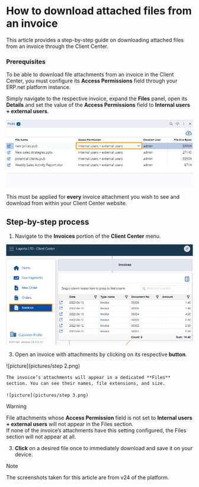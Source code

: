 # How to download attached files from an invoice

This article provides a step-by-step guide on downloading attached files from an invoice through the Client Center.

### Prerequisites

To be able to download file attachments from an invoice in the Client Center, you must configure its **Access Permissions** field through your ERP.net platform instance.

Simply navigate to the respective invoice, expand the **Files** panel, open its **Details** and set the value of the **Access Permissions** field to **Internal users + external users**.

![picture](pictures/access_permission.png)

This must be applied for **every** invoice attachment you wish to see and download from within your Client Center website.

## Step-by-step process

1.	Navigate to the **Invoices** portion of the **Client Center** menu.

   ![picture](pictures/step_1.png)
	
3.	Open an invoice with attachments by clicking on its respective **button**.

   ![picture](pictures/step 2.png)
     
    The invoice’s attachments will appear in a dedicated **Files** section. You can see their names, file extensions, and size.

	![picture](pictures/step 3.png)

> [!WARNING]
> File attachments whose **Access Permission** field is not set to **Internal users + external users** will not appear in the Files section. <br> If none of the invoice’s attachments have this setting configured, the Files section will not appear at all.

3. **Click** on a desired file once to immediately download and save it on your device.

> [!NOTE]
> The screenshots taken for this article are from v24 of the platform.
